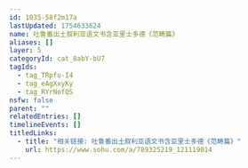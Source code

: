 ```yaml
---
id: 1035-58f2m17a
lastUpdated: 1754633624
name: 吐鲁番出土叙利亚语文书含亚里士多德《范畴篇》
aliases: []
layer: 5
categoryId: cat_8abY-bU7
tagIds:
  - tag_TRpfu-I4
  - tag_eAgXxyKy
  - tag_RYrNofQS
nsfw: false
parent: ""
relatedEntries: []
timelineEvents: []
titledLinks:
  - title: "相关链接: 吐鲁番出土叙利亚语文书含亚里士多德《范畴篇》"
    url: https://www.sohu.com/a/789325219_121119014
---
```


